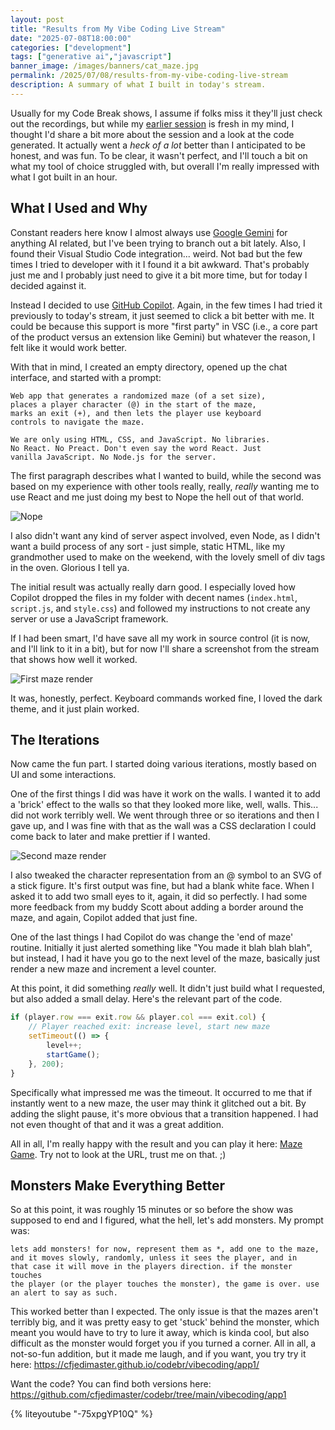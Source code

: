 ```yaml
---
layout: post
title: "Results from My Vibe Coding Live Stream"
date: "2025-07-08T18:00:00"
categories: ["development"]
tags: ["generative ai","javascript"]
banner_image: /images/banners/cat_maze.jpg
permalink: /2025/07/08/results-from-my-vibe-coding-live-stream
description: A summary of what I built in today's stream.
---
```


Usually for my Code Break shows, I assume if folks miss it they'll just check out the recordings, but while my [earlier session](https://cfe.dev/talkshows/codebreak-07082025/) is fresh in my mind, I thought I'd share a bit more about the session and a look at the code generated. It actually went a *heck of a lot* better than I anticipated to be honest, and was fun. To be clear, it wasn't perfect, and I'll touch a bit on what my tool of choice struggled with, but overall I'm really impressed with what I got built in an hour.

## What I Used and Why

Constant readers here know I almost always use [Google Gemini](https://ai.google.dev/gemini-api/docs) for anything AI related, but I've been trying to branch out a bit lately. Also, I found their Visual Studio Code integration... weird. Not bad but the few times I tried to developer with it I found it a bit awkward. That's probably just me and I probably just need to give it a bit more time, but for today I decided against it.

Instead I decided to use [GitHub Copilot](https://code.visualstudio.com/docs/copilot/overview). Again, in the few times I had tried it previously to today's stream, it just seemed to click a bit better with me. It could be because this support is more "first party" in VSC (i.e., a core part of the product versus an extension like Gemini) but whatever the reason, I felt like it would work better. 

With that in mind, I created an empty directory, opened up the chat interface, and started with a prompt:

```
Web app that generates a randomized maze (of a set size), 
places a player character (@) in the start of the maze, 
marks an exit (+), and then lets the player use keyboard 
controls to navigate the maze. 

We are only using HTML, CSS, and JavaScript. No libraries. 
No React. No Preact. Don't even say the word React. Just 
vanilla JavaScript. No Node.js for the server. 
```

The first paragraph describes what I wanted to build, while the second was based on my experience with other tools really, really, *really* wanting me to use React and me just doing my best to Nope the hell out of that world. 

<p>
<img src="https://static.raymondcamden.com/images/2025/07/nope.jpg" alt="Nope" class="imgborder imgcenter" loading="lazy">
</p>

I also didn't want any kind of server aspect involved, even Node, as I didn't want a build process of any sort - just simple, static HTML, like my grandmother used to make on the weekend, with the lovely smell of div tags in the oven. Glorious I tell ya. 

The initial result was actually really darn good. I especially loved how Copilot dropped the files in my folder with decent names (`index.html`, `script.js`, and `style.css`) and followed my instructions to not create any server or use a JavaScript framework.

If I had been smart, I'd have save all my work in source control (it is now, and I'll link to it in a bit), but for now I'll share a screenshot from the stream that shows how well it worked.

<p>
<img src="https://static.raymondcamden.com/images/2025/07/vibe1.jpg" alt="First maze render" class="imgborder imgcenter" loading="lazy">
</p>

It was, honestly, perfect. Keyboard commands worked fine, I loved the dark theme, and it just plain worked. 

## The Iterations

Now came the fun part. I started doing various iterations, mostly based on UI and some interactions. 

One of the first things I did was have it work on the walls. I wanted it to add a 'brick' effect to the walls so that they looked more like, well, walls. This... did not work terribly well. We went through three or so iterations and then I gave up, and I was fine with that as the wall was a CSS declaration I could come back to later and make prettier if I wanted. 

<p>
<img src="https://static.raymondcamden.com/images/2025/07/vibe2.jpg" alt="Second maze render" class="imgborder imgcenter" loading="lazy">
</p>

I also tweaked the character representation from an @ symbol to an SVG of a stick figure. It's first output was fine, but had a blank white face. When I asked it to add two small eyes to it, again, it did so perfectly. I had some more feedback from my buddy Scott about adding a border around the maze, and again, Copilot added that just fine. 

One of the last things I had Copilot do was change the 'end of maze' routine. Initially it just alerted something like "You made it blah blah blah", but instead, I had it have you go to the next level of the maze, basically just render a new maze and increment a level counter. 

At this point, it did something *really* well. It didn't just build what I requested, but also added a small delay. Here's the relevant part of the code.

```js
if (player.row === exit.row && player.col === exit.col) {
	// Player reached exit: increase level, start new maze
	setTimeout(() => {
		level++;
		startGame();
	}, 200);
}
```

Specifically what impressed me was the timeout. It occurred to me that if instantly went to a new maze, the user may think it glitched out a bit. By adding the slight pause, it's more obvious that a transition happened. I had not even thought of that and it was a great addition. 

All in all, I'm really happy with the result and you can play it here: [Maze Game](https://cfjedimaster.github.io/codebr/vibecoding/app1/app1_premonster/index.html). Try not to look at the URL, trust me on that. ;) 

## Monsters Make Everything Better

So at this point, it was roughly 15 minutes or so before the show was supposed to end and I figured, what the hell, let's add monsters. My prompt was:

```
lets add monsters! for now, represent them as *, add one to the maze, 
and it moves slowly, randomly, unless it sees the player, and in 
that case it will move in the players direction. if the monster touches
the player (or the player touches the monster), the game is over. use
an alert to say as such.
```

This worked better than I expected. The only issue is that the mazes aren't terribly big, and it was pretty easy to get 'stuck' behind the monster, which meant you would have to try to lure it away, which is kinda cool, but also difficult as the monster would forget you if you turned a corner. All in all, a not-so-fun addition, but it made me laugh, and if you want, you try try it here: <https://cfjedimaster.github.io/codebr/vibecoding/app1/>

Want the code? You can find both versions here: <https://github.com/cfjedimaster/codebr/tree/main/vibecoding/app1>

{% liteyoutube "-75xpgYP10Q" %}